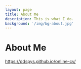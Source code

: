 ```yaml
---
layout: page
title: About Me
description: This is what I do.
background: '/img/bg-about.jpg'
---
```


# About Me
https://ddspys.github.io/online-cv/